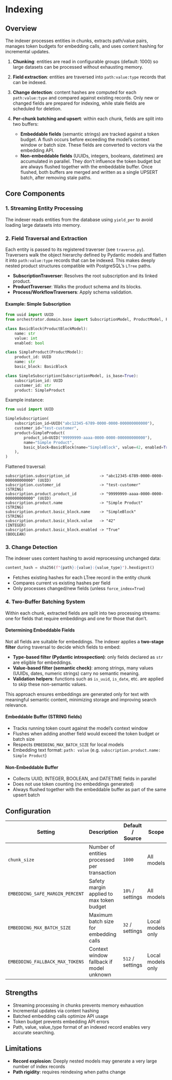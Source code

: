 # Indexing

## Overview

The indexer processes entities in chunks, extracts path/value pairs, manages token budgets for embedding calls, and uses content hashing for incremental updates.

1. **Chunking**: entities are read in configurable groups (default: 1000) so large datasets can be processed without exhausting memory.

2. **Field extraction**: entities are traversed into `path:value:type` records that can be indexed.

3. **Change detection**: content hashes are computed for each `path:value:type` and compared against existing records. Only new or changed fields are prepared for indexing, while stale fields are scheduled for deletion.

4. **Per-chunk batching and upsert**: within each chunk, fields are split into two buffers:
   - **Embeddable fields** (semantic strings) are tracked against a token budget. A flush occurs before exceeding the model’s context window or batch size. These fields are converted to vectors via the embedding API.
   - **Non-embeddable fields** (UUIDs, integers, booleans, datetimes) are accumulated in parallel. They don’t influence the token budget but are always flushed together with the embeddable buffer.
     Once flushed, both buffers are merged and written as a single UPSERT batch, after removing stale paths.

## Core Components

### 1. Streaming Entity Processing

The indexer reads entities from the database using `yield_per` to avoid loading large datasets into memory.

### 2. Field Traversal and Extraction

Each entity is passed to its registered traverser (see `traverse.py`).
Traversers walk the object hierarchy defined by Pydantic models and flatten it into `path:value:type` records that can be indexed.
This makes deeply nested product structures compatible with PostgreSQL’s `LTree` paths.

- **SubscriptionTraverser**: Resolves the root subscription and its linked product.
- **ProductTraverser**: Walks the product schema and its blocks.
- **Process/WorkflowTraversers**: Apply schema validation.

#### Example: Simple Subscription

```python
from uuid import UUID
from orchestrator.domain.base import SubscriptionModel, ProductModel, ProductBlockModel

class BasicBlock(ProductBlockModel):
    name: str
    value: int
    enabled: bool

class SimpleProduct(ProductModel):
    product_id: UUID
    name: str
    basic_block: BasicBlock

class SimpleSubscription(SubscriptionModel, is_base=True):
    subscription_id: UUID
    customer_id: str
    product: SimpleProduct
```

Example instance:

```python
from uuid import UUID

SimpleSubscription(
    subscription_id=UUID("abc12345-6789-0000-0000-000000000000"),
    customer_id="test-customer",
    product=SimpleProduct(
        product_id=UUID("99999999-aaaa-0000-0000-000000000000"),
        name="Simple Product",
        basic_block=BasicBlock(name="SimpleBlock", value=42, enabled=True),
    ),
)
```

Flattened traversal:

```
subscription.subscription_id             -> "abc12345-6789-0000-0000-000000000000" (UUID)
subscription.customer_id                 -> "test-customer"                        (STRING)
subscription.product.product_id          -> "99999999-aaaa-0000-0000-000000000000" (UUID)
subscription.product.name                -> "Simple Product"                       (STRING)
subscription.product.basic_block.name    -> "SimpleBlock"                          (STRING)
subscription.product.basic_block.value   -> "42"                                   (INTEGER)
subscription.product.basic_block.enabled -> "True"                                 (BOOLEAN)
```

### 3. Change Detection

The indexer uses content hashing to avoid reprocessing unchanged data:

```python
content_hash = sha256(f"{path}:{value}:{value_type}").hexdigest()
```

- Fetches existing hashes for each LTree record in the entity chunk
- Compares current vs existing hashes per field
- Only processes changed/new fields (unless `force_index=True`)

### 4. Two-Buffer Batching System

Within each chunk, extracted fields are split into two processing streams: one for fields that require embeddings and one for those that don’t.

#### Determining Embeddable Fields

Not all fields are suitable for embeddings. The indexer applies a **two-stage filter** during traversal to decide which fields to embed:

- **Type-based filter (Pydantic introspection)**: only fields declared as `str` are eligible for embeddings.
- **Value-based filter (semantic check)**: among strings, many values (UUIDs, dates, numeric strings) carry no semantic meaning.
- **Validation helpers**: functions such as `is_uuid`, `is_date`, etc. are applied to skip these non-semantic values.

This approach ensures embeddings are generated only for text with meaningful semantic content, minimizing storage and improving search relevance.

#### Embeddable Buffer (STRING fields)

- Tracks running token count against the model’s context window
- Flushes when adding another field would exceed the token budget or batch size
- Respects `EMBEDDING_MAX_BATCH_SIZE` for local models
- Embedding text format: `path: value` (e.g. `subscription.product.name: Simple Product`)

#### Non-Embeddable Buffer

- Collects UUID, INTEGER, BOOLEAN, and DATETIME fields in parallel
- Does not use token counting (no embeddings generated)
- Always flushed together with the embeddable buffer as part of the same upsert batch

## Configuration

| Setting                         | Description                                  | Default / Source | Scope             |
| ------------------------------- | -------------------------------------------- | ---------------- | ----------------- |
| `chunk_size`                    | Number of entities processed per transaction | `1000`           | All models        |
| `EMBEDDING_SAFE_MARGIN_PERCENT` | Safety margin applied to max token budget    | `10%` / settings | All models        |
| `EMBEDDING_MAX_BATCH_SIZE`      | Maximum batch size for embedding calls       | `32` / settings  | Local models only |
| `EMBEDDING_FALLBACK_MAX_TOKENS` | Context window fallback if model unknown     | `512` / settings | Local models only |

## Strengths

- Streaming processing in chunks prevents memory exhaustion
- Incremental updates via content hashing
- Batched embedding calls optimize API usage
- Token budget prevents embedding API errors
- Path, value, value_type format of an indexed record enables very accurate searching.

## Limitations

- **Record explosion**: Deeply nested models may generate a very large number of index records
- **Path rigidity**: requires reindexing when paths change
